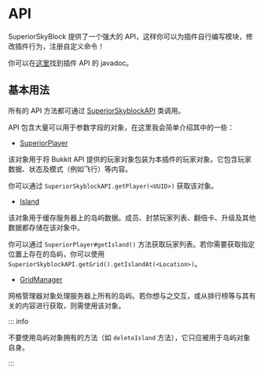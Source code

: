 # API

SuperiorSkyBlock 提供了一个强大的 API，这样你可以为插件自行编写模块，修改插件行为，注册自定义命令！

你可以在[这里](https://bg-software.com/superiorskyblock/api/)找到插件 API 的 javadoc。

## 基本用法

所有的 API 方法都可通过 [SuperiorSkyblockAPI](https://github.com/BG-Software-LLC/SuperiorSkyblock2/blob/master/API/src/main/java/com/bgsoftware/superiorskyblock/api/SuperiorSkyblockAPI.java) 类调用。

API 包含大量可以用于参数字段的对象，在这里我会简单介绍其中的一些：

* [SuperiorPlayer](https://github.com/OmerBenGera/SuperiorSkyblockAPI/blob/3cd75af980c19061aa0d6fb1120ea8560c26017a/src/main/java/com/bgsoftware/superiorskyblock/api/wrappers/SuperiorPlayer.java#L20)

该对象用于将 Bukkit API 提供的玩家对象包装为本插件的玩家对象。它包含玩家数据、状态及模式（例如飞行）等内容。

你可以通过 `SuperiorSkyblockAPI.getPlayer(<UUID>)` 获取该对象。

* [Island](https://github.com/BG-Software-LLC/SuperiorSkyblock2/blob/master/API/src/main/java/com/bgsoftware/superiorskyblock/api/island/Island.java)

该对象用于缓存服务器上的岛屿数据。成员、封禁玩家列表、翻倍卡、升级及其他数据都存储在该对象中。

你可以通过 `SuperiorPlayer#getIsland()` 方法获取玩家列表。若你需要获取指定位置上存在的岛屿，你可以使用 `SuperiorSkyblockAPI.getGrid().getIslandAt(<Location>)`。

* [GridManager](https://github.com/BG-Software-LLC/SuperiorSkyblock2/blob/master/API/src/main/java/com/bgsoftware/superiorskyblock/api/handlers/GridManager.java)

网格管理器对象处理服务器上所有的岛屿。若你想与之交互，或从排行榜等与其有关的内容进行获取，则需使用该对象。

::: info

不要使用岛屿对象拥有的方法（如 `deleteIsland` 方法），它只应被用于岛屿对象自身。

:::